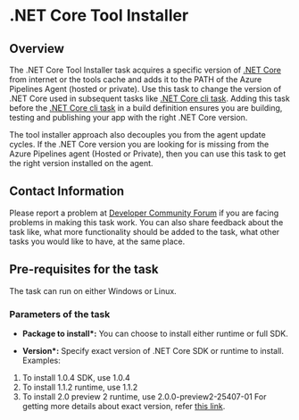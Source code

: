 #  .NET Core Tool Installer

## Overview

The .NET Core Tool Installer task acquires a specific version of [.NET Core](https://docs.microsoft.com/en-us/dotnet/core/tools/?tabs=netcore2x) from internet or the tools cache and adds it to the PATH of the Azure Pipelines Agent (hosted or private). Use this task to change the version of .NET Core used in subsequent tasks like [.NET Core cli task](https://github.com/Microsoft/azure-pipelines-tasks/tree/master/Tasks/DotNetCoreCLIV2).
Adding this task before the [.NET Core cli task](https://github.com/Microsoft/azure-pipelines-tasks/tree/master/Tasks/DotNetCoreCLIV2) in a build definition ensures you are building, testing and publishing your app with the right .NET Core version.

The tool installer approach also decouples you from the agent update cycles. If the .NET Core version you are looking for is missing from the Azure Pipelines agent (Hosted or Private), then you can use this task to get the right version installed on the agent.


## Contact Information

Please report a problem at [Developer Community Forum](https://developercommunity.visualstudio.com/spaces/21/index.html) if you are facing problems in making this task work.  You can also share feedback about the task like, what more functionality should be added to the task, what other tasks you would like to have, at the same place.

## Pre-requisites for the task

The task can run on either Windows or Linux.

### Parameters of the task

* **Package to install\*:** You can choose to install either runtime or full SDK.

* **Version\*:** Specify exact version of .NET Core SDK or runtime to install.
Examples:
1. To install 1.0.4 SDK, use 1.0.4
2. To install 1.1.2 runtime, use 1.1.2
2. To install 2.0 preview 2 runtime, use 2.0.0-preview2-25407-01
For getting more details about exact version, refer [this link](https://github.com/dotnet/core/blob/master/release-notes/releases.csv).

